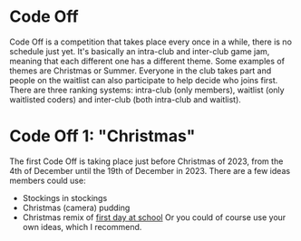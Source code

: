 # Code Off
Code Off is a competition that takes place every once in a while, there is no schedule just yet. It's basically an intra-club and inter-club game jam, meaning that each different one has a different theme. Some examples of themes are Christmas or Summer. Everyone in the club takes part and people on the waitlist can also participate to help decide who joins first. There are three ranking systems: intra-club (only members), waitlist (only waitlisted coders) and inter-club (both intra-club and waitlist).

# Code Off 1: "Christmas"
The first Code Off is taking place just before Christmas of 2023, from the 4th of December until the 19th of December in 2023. There are a few ideas members could use:
* Stockings in stockings
* Christmas (camera) pudding
* Christmas remix of [first day at school](https://scratch.mit.edu/projects/925175754)
Or you could of course use your own ideas, which I recommend.
